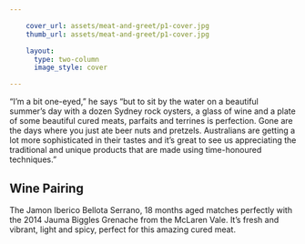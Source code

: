 ```yaml
---

    cover_url: assets/meat-and-greet/p1-cover.jpg
    thumb_url: assets/meat-and-greet/p1-cover.jpg

    layout:
      type: two-column
      image_style: cover

---
```


“I’m a bit one-eyed,” he says “but to sit by the water on a beautiful summer’s day with a dozen Sydney rock oysters, a glass of wine and a plate of some beautiful cured meats, parfaits and terrines is perfection. Gone are the days where you just ate beer nuts and pretzels. Australians are getting a lot more sophisticated in their tastes and it’s great to see us appreciating the traditional and unique products that are made using time-honoured techniques.”

<div class="circle">
  <h2>Wine Pairing</h2>

  <p>The Jamon Iberico Bellota Serrano, 18 months aged matches perfectly with the 2014 Jauma Biggles Grenache from the McLaren Vale. It’s fresh and vibrant, light and spicy, perfect for this amazing cured meat.</p>
</div>
